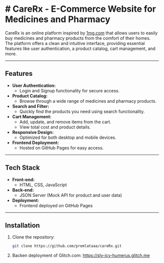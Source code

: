 
# # CareRx - E-Commerce Website for Medicines and Pharmacy

CareRx is an online platform inspired by [1mg.com](https://www.1mg.com/) that allows users to easily buy medicines and pharmacy products from the comfort of their homes. The platform offers a clean and intuitive interface, providing essential features like user authentication, a product catalog, cart management, and more.

---

## Features

- **User Authentication:**
  - Login and Signup functionality for secure access.
- **Product Catalog:**
  - Browse through a wide range of medicines and pharmacy products.
- **Search and Filter:**
  - Quickly find the products you need using search functionality.
- **Cart Management:**
  - Add, update, and remove items from the cart.
  - View total cost and product details.
- **Responsive Design:**
  - Optimized for both desktop and mobile devices.
- **Frontend Deployment:**
  - Hosted on GitHub Pages for easy access.

---

## Tech Stack

- **Front-end:**
  - HTML, CSS, JavaScript
- **Back-end:**
  - JSON Server (Mock API for product and user data)
- **Deployment:**
  - Frontend deployed on GitHub Pages

---

## Installation


1. Clone the repository:
   ```bash
   git clone https://github.com/premlataaa/careRx.git

2. Backen deployment of Glitch.com:
   https://sly-icy-humerus.glitch.me   
